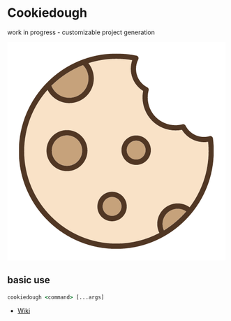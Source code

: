 # Cookiedough

work in progress - customizable project generation

![](/.env/.assets/cookiedough.png)

## basic use

```cmd
cookiedough <command> [...args]
```

- [Wiki](https://github.com/cookiedough-cli/cookiedough-cli/wiki)

